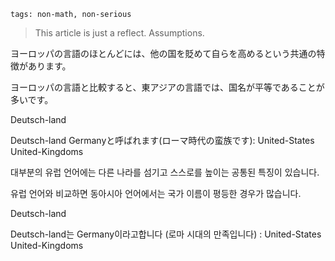```
tags: non-math, non-serious
```
> This article is just a reflect. Assumptions.

ヨーロッパの言語のほとんどには、他の国を貶めて自らを高めるという共通の特徴があります。

ヨーロッパの言語と比較すると、東アジアの言語では、国名が平等であることが多いです。

Deutsch-land

Deutsch-land Germanyと呼ばれます(ローマ時代の蛮族です):
United-States
United-Kingdoms

대부분의 유럽 언어에는 다른 나라를 섬기고 스스로를 높이는 공통된 특징이 있습니다.

유럽 ​​언어와 비교하면 동아시아 언어에서는 국가 이름이 평등한 경우가 많습니다.

Deutsch-land

Deutsch-land는 Germany이라고합니다 (로마 시대의 만족입니다) :
United-States
United-Kingdoms